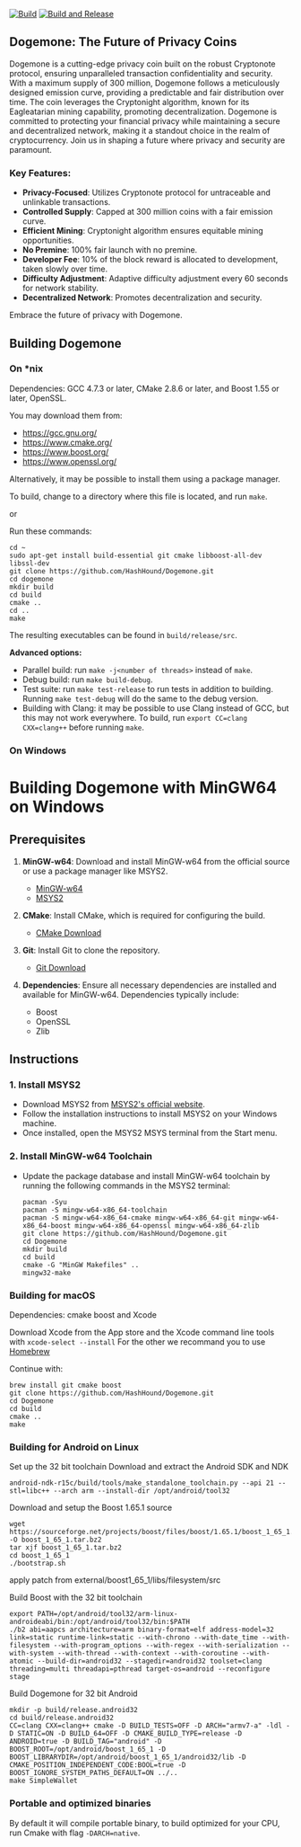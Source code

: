 [![Build](https://github.com/HashHound/Dogemone/actions/workflows/cmake-multi-platform.yml/badge.svg)](https://github.com/HashHound/Dogemone/actions/workflows/cmake-multi-platform.yml)
[![Build and Release](https://github.com/HashHound/Dogemone/actions/workflows/buildandrelease.yml/badge.svg)](https://github.com/HashHound/Dogemone/actions/workflows/buildandrelease.yml)


## **Dogemone: The Future of Privacy Coins**

Dogemone is a cutting-edge privacy coin built on the robust Cryptonote protocol, ensuring unparalleled transaction confidentiality and security. With a maximum supply of 300 million, Dogemone follows a meticulously designed emission curve, providing a predictable and fair distribution over time. The coin leverages the Cryptonight algorithm, known for its Eagleatarian mining capability, promoting decentralization. Dogemone is committed to protecting your financial privacy while maintaining a secure and decentralized network, making it a standout choice in the realm of cryptocurrency. Join us in shaping a future where privacy and security are paramount.

### **Key Features:**
- **Privacy-Focused**: Utilizes Cryptonote protocol for untraceable and unlinkable transactions.
- **Controlled Supply**: Capped at 300 million coins with a fair emission curve.
- **Efficient Mining**: Cryptonight algorithm ensures equitable mining opportunities.
- **No Premine**: 100% fair launch with no premine.
- **Developer Fee**: 10% of the block reward is allocated to development, taken slowly over time.
- **Difficulty Adjustment**: Adaptive difficulty adjustment every 60 seconds for network stability.
- **Decentralized Network**: Promotes decentralization and security.

Embrace the future of privacy with Dogemone.

## Building Dogemone

### On *nix

Dependencies: GCC 4.7.3 or later, CMake 2.8.6 or later, and Boost 1.55 or later, OpenSSL.

You may download them from:

- https://gcc.gnu.org/
- https://www.cmake.org/
- https://www.boost.org/
- https://www.openssl.org/

Alternatively, it may be possible to install them using a package manager.

To build, change to a directory where this file is located, and run `make`.

or

Run these commands:
```
cd ~
sudo apt-get install build-essential git cmake libboost-all-dev libssl-dev
git clone https://github.com/HashHound/Dogemone.git
cd dogemone
mkdir build
cd build
cmake ..
cd ..
make
```

The resulting executables can be found in `build/release/src`.

**Advanced options:**

* Parallel build: run `make -j<number of threads>` instead of `make`.
* Debug build: run `make build-debug`.
* Test suite: run `make test-release` to run tests in addition to building. Running `make test-debug` will do the same to the debug version.
* Building with Clang: it may be possible to use Clang instead of GCC, but this may not work everywhere. To build, run `export CC=clang CXX=clang++` before running `make`.

### On Windows

# Building Dogemone with MinGW64 on Windows

## Prerequisites

1. **MinGW-w64**: Download and install MinGW-w64 from the official source or use a package manager like MSYS2.
   - [MinGW-w64](https://www.mingw-w64.org/)
   - [MSYS2](https://www.msys2.org/)

2. **CMake**: Install CMake, which is required for configuring the build.
   - [CMake Download](https://cmake.org/download/)

3. **Git**: Install Git to clone the repository.
   - [Git Download](https://git-scm.com/downloads)

4. **Dependencies**: Ensure all necessary dependencies are installed and available for MinGW-w64. Dependencies typically include:
   - Boost
   - OpenSSL
   - Zlib

## Instructions

### 1. Install MSYS2

- Download MSYS2 from [MSYS2's official website](https://www.msys2.org/).
- Follow the installation instructions to install MSYS2 on your Windows machine.
- Once installed, open the MSYS2 MSYS terminal from the Start menu.

### 2. Install MinGW-w64 Toolchain

- Update the package database and install MinGW-w64 toolchain by running the following commands in the MSYS2 terminal:

  ```
  pacman -Syu
  pacman -S mingw-w64-x86_64-toolchain
  pacman -S mingw-w64-x86_64-cmake mingw-w64-x86_64-git mingw-w64-x86_64-boost mingw-w64-x86_64-openssl mingw-w64-x86_64-zlib
  git clone https://github.com/HashHound/Dogemone.git
  cd Dogemone
  mkdir build
  cd build
  cmake -G "MinGW Makefiles" ..
  mingw32-make
  ```

### Building for macOS

Dependencies: cmake boost and Xcode

Download Xcode from the App store and the Xcode command line tools with `xcode-select --install`
For the other we recommand you to use [Homebrew](https://brew.sh)

Continue with:
```
brew install git cmake boost
git clone https://github.com/HashHound/Dogemone.git
cd Dogemone
cd build
cmake ..
make
```


### Building for Android on Linux

Set up the 32 bit toolchain
Download and extract the Android SDK and NDK
```
android-ndk-r15c/build/tools/make_standalone_toolchain.py --api 21 --stl=libc++ --arch arm --install-dir /opt/android/tool32
```

Download and setup the Boost 1.65.1 source
```
wget https://sourceforge.net/projects/boost/files/boost/1.65.1/boost_1_65_1.tar.bz2/download -O boost_1_65_1.tar.bz2
tar xjf boost_1_65_1.tar.bz2
cd boost_1_65_1
./bootstrap.sh
```
apply patch from external/boost1_65_1/libs/filesystem/src

Build Boost with the 32 bit toolchain
```
export PATH=/opt/android/tool32/arm-linux-androideabi/bin:/opt/android/tool32/bin:$PATH
./b2 abi=aapcs architecture=arm binary-format=elf address-model=32 link=static runtime-link=static --with-chrono --with-date_time --with-filesystem --with-program_options --with-regex --with-serialization --with-system --with-thread --with-context --with-coroutine --with-atomic --build-dir=android32 --stagedir=android32 toolset=clang threading=multi threadapi=pthread target-os=android --reconfigure stage
```

Build Dogemone for 32 bit Android
```
mkdir -p build/release.android32
cd build/release.android32
CC=clang CXX=clang++ cmake -D BUILD_TESTS=OFF -D ARCH="armv7-a" -ldl -D STATIC=ON -D BUILD_64=OFF -D CMAKE_BUILD_TYPE=release -D ANDROID=true -D BUILD_TAG="android" -D BOOST_ROOT=/opt/android/boost_1_65_1 -D BOOST_LIBRARYDIR=/opt/android/boost_1_65_1/android32/lib -D CMAKE_POSITION_INDEPENDENT_CODE:BOOL=true -D BOOST_IGNORE_SYSTEM_PATHS_DEFAULT=ON ../..
make SimpleWallet
```

### Portable and optimized binaries

By default it will compile portable binary, to build optimized for your CPU, run Cmake with flag `-DARCH=native`.
